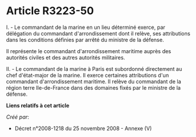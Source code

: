 # Article R3223-50

I. - Le commandant de la marine en un lieu déterminé exerce, par délégation du commandant d'arrondissement dont il relève,
ses attributions dans les conditions définies par arrêté du ministre de la défense.

Il représente le commandant d'arrondissement maritime auprès des autorités civiles et des autres autorités militaires.

II. - Le commandant de la marine à Paris est subordonné directement au chef d'état-major de la marine. Il exerce certaines
attributions d'un commandant d'arrondissement maritime. Il relève du commandant de la région terre Ile-de-France dans des
domaines fixés par le ministre de la défense.

**Liens relatifs à cet article**

_Créé par_:

  - Décret n°2008-1218 du 25 novembre 2008 -  Annexe (V)
